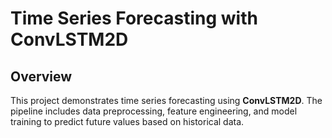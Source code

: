 # Time Series Forecasting with ConvLSTM2D

## Overview

This project demonstrates time series forecasting using **ConvLSTM2D**. The pipeline includes data preprocessing, feature engineering, and model training to predict future values based on historical data.


